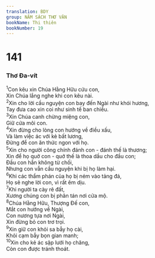 ```yaml
---
translation: BDY
group: NĂM SÁCH THƠ VĂN
bookName: Thi thiên 
bookNumber: 19
---
```


<div class="title"><h1>141</h1><h3>Thơ Đa-vít</h3></div>
<span class="verse thi_141_1"><sup>1</sup>Con kêu xin Chúa Hằng Hữu cứu con,<br/>Xin Chúa lắng nghe khi con kêu nài.<br/></span>
<span class="verse thi_141_2"><sup>2</sup>Xin cho lời cầu nguyện con bay đến Ngài như khói hương,<br/>Tay đưa cao xin coi như sinh tế ban chiều.<br/></span>
<span class="verse thi_141_3"><sup>3</sup>Xin Chúa canh chừng miệng con,<br/>Giữ cửa môi con.<br/></span>
<span class="verse thi_141_4"><sup>4</sup>Xin đừng cho lòng con hướng về điều xấu,<br/>Và làm việc ác với kẻ bất lương,<br/>Đừng để con ăn thức ngon với họ.<br/></span>
<span class="verse thi_141_5"><sup>5</sup>Xin cho người công chính đánh con - đánh thế là thương;<br/>Xin để họ quở con - quở thế là thoa dầu cho đầu con;<br/>Đầu con hẳn không từ chối,<br/>Nhưng con vẫn cầu nguyện khi bị họ làm hại.<br/></span>
<span class="verse thi_141_6"><sup>6</sup>Khi các thẩm phán của họ bị ném vào tảng đá,<br/>Họ sẽ nghe lời con, vì rất êm dịu.<br/></span>
<span class="verse thi_141_7"><sup>7</sup>Khi người ta cày rẽ đất,<br/>Xương chúng con bị phân tán nơi cửa mộ.<br/></span>
<span class="verse thi_141_8"><sup>8</sup>Chúa Hằng Hữu, Thượng Đế con,<br/>Mắt con hướng về Ngài,<br/>Con nương tựa nơi Ngài,<br/>Xin đừng bỏ con trơ trọi.<br/></span>
<span class="verse thi_141_9"><sup>9</sup>Xin giữ con khỏi sa bẫy họ cài,<br/>Khỏi cạm bẫy bọn gian manh;<br/></span>
<span class="verse thi_141_10"><sup>10</sup>Xin cho kẻ ác sập lưới họ chăng,<br/>Còn con được tránh thoát.</span>
